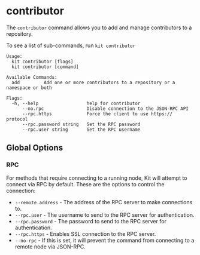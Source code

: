 # contributor

The `contributor` command allows you to add and manage contributors to a repository.

To see a list of sub-commands, run `kit contributor`

```text
Usage:
  kit contributor [flags]
  kit contributor [command]

Available Commands:
  add         Add one or more contributors to a repository or a namespace or both

Flags:
  -h, --help                  help for contributor
      --no.rpc                Disable connection to the JSON-RPC API
      --rpc.https             Force the client to use https:// protocol
      --rpc.password string   Set the RPC password
      --rpc.user string       Set the RPC username
```

## Global Options

### RPC

For methods that require connecting to a running node, Kit will attempt to connect via RPC by default. These are the options to control the connection:

* `--remote.address`  - The address of the RPC server to make connections to. 
* `--rpc.user` - The username to send to the RPC server for authentication.
* `--rpc.password` - The password to send to the RPC server for authentication.
* `--rpc.https` - Enables SSL connection to the RPC server. 
* `--no-rpc` - If this is set, it will prevent the command from connecting to a remote node via JSON-RPC. 

